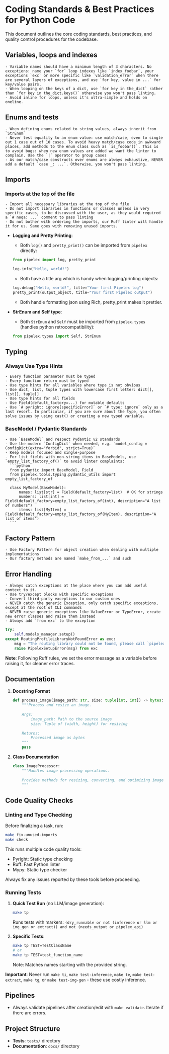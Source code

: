 # Coding Standards & Best Practices for Python Code

This document outlines the core coding standards, best practices, and quality control procedures for the codebase.

## Variables, loops and indexes

    - Variable names should have a minimum length of 3 characters. No exceptions: name your `for` loop indexes like `index_foobar`, your exceptions `exc` or more specific like `validation_error` when there are several layers of exceptions, and use `for key, value in ...` for key/value pairs.
    - When looping on the keys of a dict, use `for key in the_dict` rather than `for key in the_dict.keys()` otherwise you won't pass linting.
    - Avoid inline for loops, unless it's ultra-simple and holds on oneline.

## Enums and tests

    - When defining enums related to string values, always inherit from `StrEnum`
    - Never test equality to an enum value: use match/case, even to single out 1 case out of 10 cases. To avoid heavy match/case code in awkward places, add methods to the enum class such as `is_foobar()`. This is to avoid bugs: when new enum values are added we want the linter to complain. Use the `|` operator to group cases
    - As our match/case constructs over enums are always exhaustive, NEVER add a default `case _: ...`. Otherwise, you won't pass linting.

## Imports

### **Imports at the top of the file**

    - Import all necessary libraries at the top of the file
    - Do not import libraries in functions or classes unless in very specific cases, to be discussed with the user, as they would required a `# noqa: ...` comment to pass linting
    - Do not bother with ordering the imports, our Ruff linter will handle it for us. Same goes with removing unused imports.

- **Logging and Pretty Printing**:

    - Both `log()` and `pretty_print()` can be imported from `pipelex` directly:
    ```python
    from pipelex import log, pretty_print

    log.info("Hello, world!")
    ```
    - Both have a title arg which is handy when logging/printing objects:

    ```python
    log.debug("Hello, world!", title="Your first Pipelex log")
    pretty_print(output_object, title="Your first Pipelex output")
    ```
    - Both handle formatting json using Rich, pretty_print makes it prettier.

- **StrEnum and Self type**:

    - Both `StrEnum` and `Self` must be imported from `pipelex.types` (handles python retrocompatibility):
    ```python
    from pipelex.types import Self, StrEnum
    ```

## Typing

### **Always Use Type Hints**

    - Every function parameter must be typed
    - Every function return must be typed
    - Use type hints for all variables where type is not obvious
    - Use dict, list, tuple types with lowercase first letter: dict[], list[], tuple[]
    - Use type hints for all fields
    - Use Field(default_factory=...) for mutable defaults
    - Use `# pyright: ignore[specificError]` or `# type: ignore` only as a last resort. In particular, if you are sure about the type, you often solve issues by using cast() or creating a new typed variable.

### **BaseModel / Pydantic Standards**

    - Use `BaseModel` and respect Pydantic v2 standards
    - Use the modern `ConfigDict` when needed, e.g. `model_config = ConfigDict(extra="forbid", strict=True)`
    - Keep models focused and single-purpose
    - For list fields with non-string items in BaseModels, use `empty_list_factory_of()` to avoid linter complaints:
      ```python
      from pydantic import BaseModel, Field
      from pipelex.tools.typing.pydantic_utils import empty_list_factory_of
      
      class MyModel(BaseModel):
          names: list[str] = Field(default_factory=list)  # OK for strings
          numbers: list[int] = Field(default_factory=empty_list_factory_of(int), description="A list of numbers")
          items: list[MyItem] = Field(default_factory=empty_list_factory_of(MyItem), description="A list of items")
      ```

## Factory Pattern

    - Use Factory Pattern for object creation when dealing with multiple implementations
    - Our factory methods are named `make_from_...` and such

## Error Handling

    - Always catch exceptions at the place where you can add useful context to it.
    - Use try/except blocks with specific exceptions
    - Convert third-party exceptions to our custom ones
    - NEVER catch the generic Exception, only catch specific exceptions, except at the root of CLI commands
    - NEVER raise generic exceptions like ValueError or TypeError, create new error classes and raise them instead
    - Always add `from exc` to the exception
   
   ```python
   try:
       self.models_manager.setup()
   except RoutingProfileLibraryNotFoundError as exc:
       msg = "The routing library could not be found, please call `pipelex init config` to create it"
       raise PipelexSetupError(msg) from exc
   ```

   **Note**: Following Ruff rules, we set the error message as a variable before raising it, for cleaner error traces.

## Documentation

1. **Docstring Format**
   ```python
   def process_image(image_path: str, size: tuple[int, int]) -> bytes:
       """Process and resize an image.
       
       Args:
           image_path: Path to the source image
           size: Tuple of (width, height) for resizing
           
       Returns:
           Processed image as bytes
       """
       pass
   ```

2. **Class Documentation**
   ```python
   class ImageProcessor:
       """Handles image processing operations.
       
       Provides methods for resizing, converting, and optimizing images.
       """
   ```

## Code Quality Checks

### Linting and Type Checking

Before finalizing a task, run:
```bash
make fix-unused-imports
make check
```

This runs multiple code quality tools:
- Pyright: Static type checking
- Ruff: Fast Python linter  
- Mypy: Static type checker

Always fix any issues reported by these tools before proceeding.

### Running Tests

1. **Quick Test Run** (no LLM/image generation):
   ```bash
   make tp
   ```
   Runs tests with markers: `(dry_runnable or not (inference or llm or img_gen or extract)) and not (needs_output or pipelex_api)`

2. **Specific Tests**:
   ```bash
   make tp TEST=TestClassName
   # or
   make tp TEST=test_function_name
   ```
   Note: Matches names starting with the provided string.

**Important**: Never run `make ti`, `make test-inference`, `make te`, `make test-extract`, `make tg`, or `make test-img-gen` - these use costly inference.

## Pipelines

- Always validate pipelines after creation/edit with `make validate`.
  Iterate if there are errors.

## Project Structure

- **Tests**: `tests/` directory
- **Documentation**: `docs/` directory
